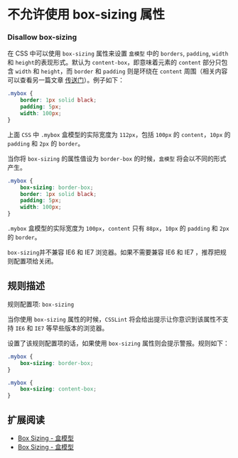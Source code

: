 # 不允许使用 box-sizing 属性
### Disallow box-sizing

在 CSS 中可以使用 `box-sizing` 属性来设置 `盒模型` 中的 `borders`, `padding`, `width` 和 `height`的表现形式。默认为 `content-box`，即意味着元素的 `content` 部分只包含 `width` 和 `height`，而 `border` 和 `padding` 则是环绕在 `content` 周围（相关内容可以查看另一篇文章 [传送门](../possible-errors/beware-of-box-model-size.md)）。例子如下：

```css
.mybox {
    border: 1px solid black;
    padding: 5px;
    width: 100px;
}
```

上面 `CSS` 中 `.mybox` 盒模型的实际宽度为 `112px`，包括 `100px` 的 `content`，`10px` 的 `padding` 和 `2px` 的 `border`。

当你将 `box-sizing` 的属性值设为 `border-box` 的时候，`盒模型` 将会以不同的形式产生。

```css
.mybox {
    box-sizing: border-box;
    border: 1px solid black;
    padding: 5px;
    width: 100px;
}
```

`.mybox` 盒模型的实际宽度为 `100px`，`content` 只有 `88px`，`10px` 的 `padding` 和 `2px` 的 `border`。

`box-sizing`并不兼容 IE6 和 IE7 浏览器。如果不需要兼容 IE6 和 IE7 ，推荐把规则配置项给关闭。

## 规则描述

规则配置项: `box-sizing`

当你使用 `box-sizing` 属性的时候，`CSSLint` 将会给出提示让你意识到该属性不支持 `IE6` 和 `IE7` 等早些版本的浏览器。

设置了该规则配置项的话，如果使用 `box-sizing` 属性则会提示警报。规则如下：

```css
.mybox {
    box-sizing: border-box;
}

.mybox {
    box-sizing: content-box;
}
```

## 扩展阅读

* [Box Sizing - 盒模型](http://css-tricks.com/7323-box-sizing/)
* [Box Sizing - 盒模型](https://developer.mozilla.org/En/CSS/Box-sizing)
